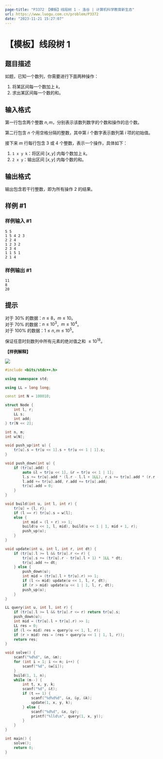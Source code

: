 ```yaml
---
page-title: "P3372 【模板】线段树 1 - 洛谷 | 计算机科学教育新生态"
url: https://www.luogu.com.cn/problem/P3372
date: "2023-11-21 15:27:07"
---
```

# 【模板】线段树 1

## 题目描述

如题，已知一个数列，你需要进行下面两种操作：

1. 将某区间每一个数加上 $k$。
2. 求出某区间每一个数的和。

## 输入格式

第一行包含两个整数 $n, m$，分别表示该数列数字的个数和操作的总个数。

第二行包含 $n$ 个用空格分隔的整数，其中第 $i$ 个数字表示数列第 $i$ 项的初始值。

接下来 $m$ 行每行包含 $3$ 或 $4$ 个整数，表示一个操作，具体如下：

1. `1 x y k`：将区间 $[x, y]$ 内每个数加上 $k$。
2. `2 x y`：输出区间 $[x, y]$ 内每个数的和。

## 输出格式

输出包含若干行整数，即为所有操作 2 的结果。

## 样例 #1

### 样例输入 #1

```
5 5
1 5 4 2 3
2 2 4
1 2 3 2
2 3 4
1 1 5 1
2 1 4
```

### 样例输出 #1

```
11
8
20
```

## 提示

对于 $30\%$ 的数据：$n \le 8$，$m \le 10$。  
对于 $70\%$ 的数据：$n \le {10}^3$，$m \le {10}^4$。  
对于 $100\%$ 的数据：$1 \le n, m \le {10}^5$。

保证任意时刻数列中所有元素的绝对值之和 $\le {10}^{18}$。

**【样例解释】**

![](https://cdn.luogu.com.cn/upload/pic/2251.png)

```cpp
#include <bits/stdc++.h>

using namespace std;

using LL = long long;

const int N = 100010;

struct Node {
    int l, r;
    LL s;
    int add;
} tr[N << 2];

int n, m;
int w[N];

void push_up(int u) {
    tr[u].s = tr[u << 1].s + tr[u << 1 | 1].s;
}

void push_down(int u) {
    if (tr[u].add) {
        auto &l = tr[u << 1], &r = tr[u << 1 | 1];
        l.s += tr[u].add * (l.r - l.l + 1LL), r.s += tr[u].add * (r.r - r.l + 1LL);
        l.add += tr[u].add, r.add += tr[u].add;
        tr[u].add = 0;
    }
}

void build(int u, int l, int r) {
    tr[u] = {l, r};
    if (l == r) tr[u].s = w[l];
    else {
        int mid = (l + r) >> 1;
        build(u << 1, l, mid), build(u << 1 | 1, mid + 1, r);
        push_up(u);
    }
}

void update(int u, int l, int r, int dt) {
    if (tr[u].l >= l && tr[u].r <= r) {
        tr[u].s += (tr[u].r - tr[u].l + 1) * 1LL * dt;
        tr[u].add += dt;
    } else {
        push_down(u);
        int mid = (tr[u].l + tr[u].r) >> 1;
        if (l <= mid) update(u << 1, l, r, dt);
        if (r > mid) update(u << 1 | 1, l, r, dt);
        push_up(u);
    }
}

LL query(int u, int l, int r) {
    if (tr[u].l >= l && tr[u].r <= r) return tr[u].s;
    push_down(u);
    int mid = (tr[u].l + tr[u].r) >> 1;
    LL res = 0;
    if (l <= mid) res = query(u << 1, l, r);
    if (r > mid) res = (res + query(u << 1 | 1, l, r));
    return res;
}

void solve() {
    scanf("%d%d", &n, &m);
    for (int i = 1; i <= n; i++) {
        scanf("%d", &w[i]);
    }
    build(1, 1, n);
    while (m--) {
        int t, x, y, k;
        scanf("%d", &t);
        if (t == 1) {
            scanf("%d%d%d", &x, &y, &k);
            update(1, x, y, k);
        } else {
            scanf("%d%d", &x, &y);
            printf("%lld\n", query(1, x, y));
        }
    }
}

int main() {
    solve();
    return 0;
}
```